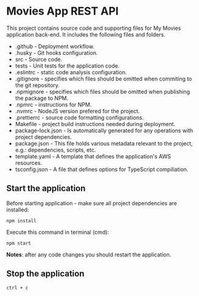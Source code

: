 # Movies App REST API

This project contains source code and supporting files for My Movies application back-end. It includes the following files and folders.

- .github - Deployment workflow.
- .husky - Git hooks configuration.
- src - Source code.
- tests - Unit tests for the application code.
- .eslintrc - static code analysis configuration.
- .gitignore - specifies which files should be omitted when commiting to the git repository.
- .npmignore - specifies which files should be omitted when publishing the package to NPM.
- .npmrc - instructions for NPM.
- .nvmrc - NodeJS version prefered for the project.
- .prettierrc - source code formatting configurations.
- Makefile - project build instructions needed during deployment.
- package-lock.json - Is automatically generated for any operations with project dependencies.
- package.json - This file holds various metadata relevant to the project, e.g.: dependencies, scripts, etc.
- template.yaml - A template that defines the application's AWS resources.
- tsconfig.json - A file that defines options for TypeScript compiliation.

## Start the application
Before starting application - make sure all project dependencies are installed:
```
npm install
```

Execute this command in terminal (cmd):
```
npm start
```
**Notes**: after any code changes you should restart the application.

## Stop the application

```
ctrl + c
```

